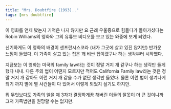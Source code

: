 ```yaml
---
title: "Mrs. Doubtfire (1993).."
tags: [mrs doubtfire]
---
```


이 영화를 언제 봤는지 기억은 나지 않지만 요 근래 우울증으로 힘들다가 돌아가셨다는 Robin Williams의 영화와 그의 유튜브 비디오를 보고 있는 와중에 보게 되었다.

신기하게도 이 영화의 배경이 샌프란시스코라 (내가 그곳에 살고 있진 않지만) 반가운 느낌이 들었다. 이 가족이 살고 있는 집은 꽤 비싼 집이겠구나 하는 생각부터 시작했다.

지금보는 이 영화는 미국의 family law라는 것이 정말 거지 개 같구나 하는 생각만 들게 했다 내내. 다른 주의 법이 어떤지 모르지만 적어도 California Family law라는 것은 정말 거지 개 같아도 이런 거지 개 같을 수가 없단 생각만 들었다. 물론 이런 법이 생겨나게 되기 까지 별에 별 사건들이 다 있어서 이렇게 되었지 싶기도 하지만. 

뭐 무엇보다도 가족의 일을 제 3자가 결정하게끔 해버린 이들의 잘못이 더 큰 것이니까 그저 가족법만을 원망할 수는 없지만. 


